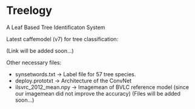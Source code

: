 # Treelogy
A Leaf Based Tree Identificaton System

Latest caffemodel (v7) for tree classification:

(Link will be added soon...)

Other necessary files:
  - synsetwords.txt -> Label file for 57 tree species.
  - deploy.prototxt -> Architecture of the ConvNet
  - ilsvrc_2012_mean.npy -> Imagemean of BVLC reference model (since our imagemean did not improve the accuracy)
  (Files will be added soon...)

